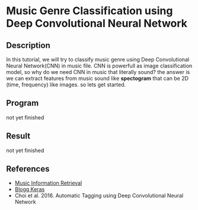 # Music Genre Classification using Deep Convolutional Neural Network

## Description ##
In this tutorial, we will try to classify music genre using Deep Convolutional Neural Network(CNN) in music file. CNN is powerfull as image classification model, so why do we need CNN in music that literally sound? the answer is we can extract features from music sound like **spectogram** that can be 2D (time, frequency) like images. so lets get started.

## Program ##
not yet finished

## Result ##
not yet finished

## References ##
- [Music Information Retrieval](http://musicinformationretrieval.org)
- [Blogg Keras](https://blog.keras.io/building-powerful-image-classification-models-using-very-little-data.html)
- Choi et al. 2016. Automatic Tagging using Deep Convolutional Neural Network
